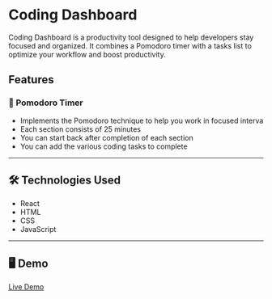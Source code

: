 # Coding Dashboard

Coding Dashboard is a productivity tool designed to help developers stay focused and organized. It combines a Pomodoro timer with a tasks list to optimize your workflow and boost productivity.

## Features

### 🎯 Pomodoro Timer
- Implements the Pomodoro technique to help you work in focused interva
- Each section consists of 25 minutes
- You can start back after completion of each section
- You can add the various coding tasks to complete

---

## 🛠️ Technologies Used
- React
-  HTML
-   CSS
-    JavaScript

---

## 🖥️ Demo
[Live Demo](https://coding-dashboard-three.vercel.app/)
